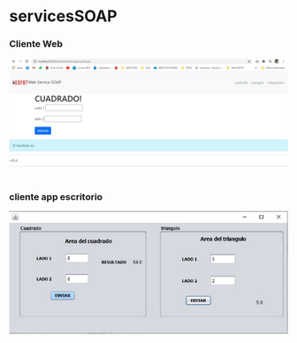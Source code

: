 # servicesSOAP
### Cliente Web

![myimage-alt-tag](https://github.com/wendysoto/servicesSOAP/blob/main/soap.jpeg?raw=true) 
### cliente app escritorio
![myimage-alt-tag](https://github.com/wendysoto/servicesSOAP/blob/main/jframe.jpeg?raw=true)
